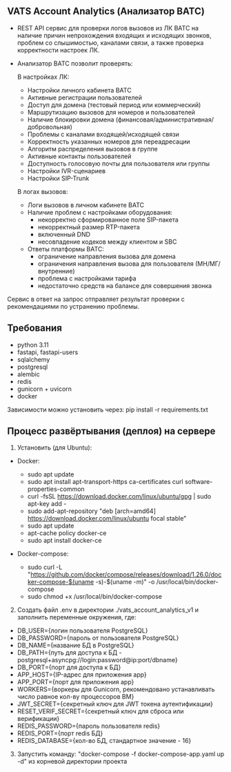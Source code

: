 <h2>VATS Account Analytics (Анализатор ВАТС)</h2>

- REST API сервис для проверки логов вызовов из ЛК ВАТС на наличие причин непрохождения входящих и исходящих звонков, проблем со слышимостью, каналами связи, а также проверка корректности настроек ЛК.

- Анализатор ВАТС позволит проверять:

  В настройках ЛК: 
    - Настройки личного кабинета ВАТС
    - Активные регистрации пользователей
    - Доступ для домена (тестовый период или коммерческий)
    - Маршрутизацию вызовов для номеров и пользователей
    - Наличие блокировки домена (финансовая/административная/добровольная)
    - Проблемы с каналами входящей/исходящей связи
    - Корректность указанных номеров для переадресации
    - Алгоритм распределения вызовов в группе
    - Активные контакты пользователей
    - Доступность голосовую почты для пользователя или группы
    - Настройки IVR-сценариев
    - Настройки SIP-Trunk
     
  В логах вызовов:
    - Логи вызовов в личном кабинете ВАТС
    - Наличие проблем с настройками оборудования:
       - некорректно сформированное поле SIP-пакета
       - некорректный размер RTP-пакета
       - включенный DND
       - несовпадение кодеков между клиентом и SBC
    - Ответы платформы ВАТС:
       - ограничение направления вызова для домена
       - ограничения направления вызова для пользователя (МН/МГ/внутренние)
       - проблема с настройками тарифа
       - недостаточно средств на балансе для совершения звонка
         
Сервис в ответ на запрос отправляет результат проверки с рекомендациями по устранению проблемы.

<h2>Требования</h2>

- python 3.11
- fastapi, fastapi-users
- sqlalchemy
- postgresql
- alembic
- redis
- gunicorn + uvicorn
- docker

Зависимости можно установить через: pip install -r requirements.txt 

<h2>Процесс развёртывания (деплоя) на сервере</h2>

1. Установить (для Ubuntu):

- Docker:
    - sudo apt update
    - sudo apt install apt-transport-https ca-certificates curl software-properties-common
    - curl -fsSL https://download.docker.com/linux/ubuntu/gpg | sudo apt-key add -
    - sudo add-apt-repository "deb [arch=amd64] https://download.docker.com/linux/ubuntu focal stable"
    - sudo apt update
    - apt-cache policy docker-ce
    - sudo apt install docker-ce

- Docker-compose:
    - sudo curl -L "https://github.com/docker/compose/releases/download/1.26.0/docker-compose-$(uname -s)-$(uname -m)"
    -o /usr/local/bin/docker-compose
    - sudo chmod +x /usr/local/bin/docker-compose

2. Создать файл .env в директории ./vats_account_analytics_v1 и заполнить переменные окружения, где: 

- DB_USER={логин пользователя PostgreSQL}
- DB_PASSWORD={пароль от пользователя PostgreSQL}
- DB_NAME={название БД в PostgreSQL}
- DB_PATH={путь для доступа к БД - postgresql+asyncpg://login:password@ip:port/dbname}
- DB_PORT={порт для доступа к БД}
- APP_HOST={IP-адрес для приложения app}
- APP_PORT={порт для приложения app}
- WORKERS={воркеры для Gunicorn, рекомендовано устанавливать число равное кол-ву процессоров ВМ}
- JWT_SECRET={секретный ключ для JWT токена аутентификации}
- RESET_VERIF_SECRET={секретный ключ для сброса или верификации}
- REDIS_PASSWORD={пароль пользователя redis}
- REDIS_PORT={порт redis БД}
- REDIS_DATABASE={кол-во БД, стандартное значение - 16}

3. Запустить команду: "docker-compose -f docker-compose-app.yaml up -d" из корневой директории проекта 

